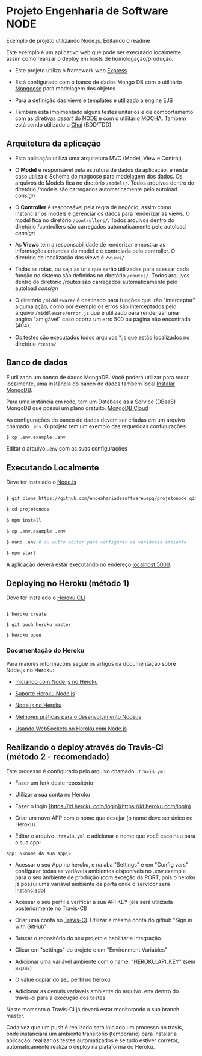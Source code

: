 
  

# Projeto Engenharia de Software NODE

  

Exemplo de projeto utilizando Node.js. Editando o readme

  

Este exemplo é um aplicativo web que pode ser executado localmente assim como realizar o deploy em hosts de homologação/produção.

  

* Este projeto utiliza o framework web [Express](https://expressjs.com/)

* Está configurado com o banco de dados Mongo DB com o utilitário [Mongoose](https://mongoosejs.com/) para modelagem dos objetos

* Para a definição das views e templates é utilizado a engine [EJS](https://ejs.co)

* Também está implmentado alguns testes unitários e de comportamento com as diretivas _assert_ do NODE e com o utilitário [MOCHA](https://mochajs.org/). Também está sendo utilizado o [Chai](https://www.chaijs.com) (BDD/TDD)

  

## Arquitetura da aplicação

* Esta aplicação utiliza uma arquitetura MVC (Model, View e Control)

  

* O **Model** é responsável pela estrutura de dados da aplicação, e neste caso utiliza o Schema do mogoose para modelagem dos dados. Os arquivos de Models fica no diretório `/models/`. Todos arquivos dentro do diretório /models são carregados automaticamente pelo autoload *consign*

* O **Controller** é responsável pela regra de negócio, assim como instanciar os models e gerenciar os dados para renderizar as views. O model fica no diretório `/controllers/`. Todos arquivos dentro do diretório /controllers são carregados automaticamente pelo autoload *consign*

* As **Views** tem a responsabilidade de renderizar e mostrar as informações oriundas do model e é controlada pelo controller. O diretório de localização das views é `/views/`

  

* Todas as rotas, ou seja as urls que serão utilizadas para acessar cada função no sistema são definidas no diretório `/routes/`. Todos arquivos dentro do diretório /routes são carregados automaticamente pelo autoload *consign*

* O diretório `/middleware/` é destinado para funções que irão "interceptar" alguma ação, como por exemplo os erros são interceptados pelo arquivo `/middleware/error.js` que é utilizado para renderizar uma página "amigável" caso ocorra um erro 500 ou página não encontrada (404).

* Os testes são executados todos arquivos *.js que estão localizados no diretório `/tests/`

  
  

## Banco de dados

É utilizado um banco de dados MongoDB. Você poderá utilizar para rodar localmente, uma instância do banco de dados também local [Instalar MongoDB](https://docs.mongodb.com/manual/administration/install-community/).

Para uma instância em rede, tem um Database as a Service (DBaaS) MongoDB que possui um plano gratuito. 
[MongoDB Cloud](https://www.mongodb.com/cloud)

As configurações do banco de dados devem ser criadas em um arquivo chamado `.env`. O projeto tem um exemplo das requeridas configurações
```sh
$ cp .env.example .env
```
Editar o arquivo `.env` com as suas configurações 
  

## Executando Localmente

  

Deve ter instalado o [Node.js](http://nodejs.org/)

  

```sh

$ git clone https://github.com/engenhariadesoftwareuepg/projetonode.git

$ cd projetonode

$ npm install

$ cp .env.example .env

$ nano .env # ou outro editor para configurar as variáveis ambiente

$ npm start

```

  

A aplicação deverá estar executando no endereço [localhost:5000](http://localhost:5000/).

  

  

## Deploying no Heroku (método 1)

  

Deve ter instalado o [Heroku CLI](https://cli.heroku.com/)

  

```

$ heroku create

$ git push heroku master

$ heroku open

```

  

  

### Documentação do Heroku

  

Para maiores informações segue os artigos da documentação sobre Node.js no Heroku:

  

-  [Iniciando com Node.js no Heroku](https://devcenter.heroku.com/articles/getting-started-with-nodejs)

  

-  [Suporte Heroku Node.js ](https://devcenter.heroku.com/articles/nodejs-support)

  

-  [Node.js no Heroku](https://devcenter.heroku.com/categories/nodejs)

  

-  [Melhores práticas para o desenvolvimento Node.js](https://devcenter.heroku.com/articles/node-best-practices)

  

-  [Usando WebSockets no Heroku com Node.js](https://devcenter.heroku.com/articles/node-websockets)

  

## Realizando o deploy através do Travis-CI (método 2 - recomendado)

  

Este processo é configurado pelo arquivo chamado `.travis.yml`

  
- Fazer um fork deste repositório

- Utilizar a sua conta no Heroku

- Fazer o login [https://id.heroku.com/login](https://id.heroku.com/login)

- Criar um novo APP com o nome que desejar (o nome deve ser único no Heroku).

- Editar o arquivo `.travis.yml` e adicionar o nome que você escolheu para a sua app:

`app: \<nome da sua app\>`

- Acessar o seu App no heroku, e na aba "Settings" e em "Config vars" configurar todas as variáveis ambientes disponíveis no .env.example para o seu ambiente de produção (com exceção da PORT, pois o heroku já possui uma variável ambiente da porta onde o servidor será instanciado)

- Acessar o seu perfil e verificar a sua API KEY (ela será utilizada posteriormente no Travis-CI)

- Criar uma conta no [Travis-CI](https://travis-ci.org/). Utilizar a mesma conta do github "Sign in with GitHub"

- Buscar o repositório do seu projeto e habilitar a integração

- Clicar em "settings" do projeto e em "Environment Variables"

- Adicionar uma variável ambiente com o name: "HEROKU_API_KEY" (sem aspas)

- O value copiar do seu perfil no heroku.

- Adicionar as demais variáveis ambiente do arquivo .env dentro do travis-ci para a execução dos testes

  

Neste momento o Travis-CI já deverá estar monitorando a sua branch master.

Cada vez que um push é realizado será iniciado um processo no travis, onde instanciará um ambiente transitório (temporário) para instalar a aplicação, realizar os testes automatizados e se tudo estiver corretor, automaticamente realiza o deploy na plataforma do Heroku.
